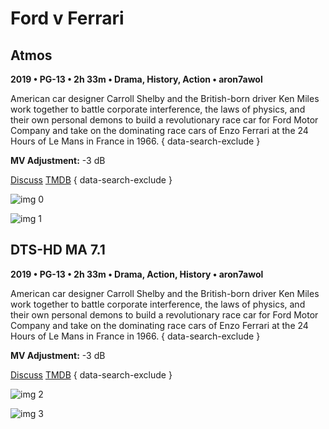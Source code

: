 # Ford v Ferrari

## Atmos

**2019 • PG-13 • 2h 33m • Drama, History, Action • aron7awol**

American car designer Carroll Shelby and the British-born driver Ken Miles work together to battle corporate interference, the laws of physics, and their own personal demons to build a revolutionary race car for Ford Motor Company and take on the dominating race cars of Enzo Ferrari at the 24 Hours of Le Mans in France in 1966.
{ data-search-exclude }

**MV Adjustment:** -3 dB

[Discuss](https://www.avsforum.com/threads/bass-eq-for-filtered-movies.2995212/post-59177802)  [TMDB](359724)
{ data-search-exclude }

![img 0](https://i.imgur.com/03AZSgR.jpg)

![img 1](https://i.imgur.com/h123LmJ.png)

## DTS-HD MA 7.1

**2019 • PG-13 • 2h 33m • Drama, Action, History • aron7awol**

American car designer Carroll Shelby and the British-born driver Ken Miles work together to battle corporate interference, the laws of physics, and their own personal demons to build a revolutionary race car for Ford Motor Company and take on the dominating race cars of Enzo Ferrari at the 24 Hours of Le Mans in France in 1966.
{ data-search-exclude }

**MV Adjustment:** -3 dB

[Discuss](https://www.avsforum.com/threads/bass-eq-for-filtered-movies.2995212/post-59177802)  [TMDB](359724)
{ data-search-exclude }

![img 2](https://i.imgur.com/EPofeSJ.jpg)

![img 3](https://i.imgur.com/m1e04kr.png)

